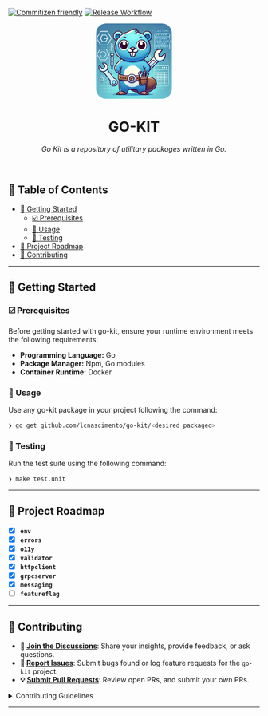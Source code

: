 [![Commitizen friendly](https://img.shields.io/badge/commitizen-friendly-brightgreen.svg)](http://commitizen.github.io/cz-cli/)
[![Release Workflow](https://github.com/lcnascimento/go-kit/actions/workflows/release.yaml/badge.svg?branch=main)](https://github.com/lcnascimento/go-kit/actions/workflows/release.yaml)

<p align="center">
    <img src="./logo.png" align="center" width="30%" style="border-radius: 20px;">
</p>
<p align="center"><h1 align="center">GO-KIT</h1></p>
<p align="center">
	<em>Go Kit is a repository of utilitary packages written in Go.</em>
</p>
<p align="center">
</p>
<p align="center"><!-- default option, no dependency badges. -->
</p>
<p align="center">
	<!-- default option, no dependency badges. -->
</p>
<br>

## 🔗 Table of Contents

- [🚀 Getting Started](#-getting-started)
  - [☑️ Prerequisites](#-prerequisites)
  - [🤖 Usage](#🤖-usage)
  - [🧪 Testing](#🧪-testing)
- [📌 Project Roadmap](#-project-roadmap)
- [🔰 Contributing](#-contributing)

---

## 🚀 Getting Started

### ☑️ Prerequisites

Before getting started with go-kit, ensure your runtime environment meets the following requirements:

- **Programming Language:** Go
- **Package Manager:** Npm, Go modules
- **Container Runtime:** Docker

### 🤖 Usage

Use any go-kit package in your project following the command:

```sh
❯ go get github.com/lcnascimento/go-kit/<desired packaged>
```

### 🧪 Testing

Run the test suite using the following command:

```sh
❯ make test.unit
```

---

## 📌 Project Roadmap

- [x] **`env`**
- [x] **`errors`**
- [x] **`o11y`**
- [x] **`validator`**
- [x] **`httpclient`**
- [x] **`grpcserver`**
- [x] **`messaging`**
- [ ] **`featureflag`**

---

## 🔰 Contributing

- **💬 [Join the Discussions](https://github.com/lcnascimento/go-kit/discussions)**: Share your insights, provide feedback, or ask questions.
- **🐛 [Report Issues](https://github.com/lcnascimento/go-kit/issues)**: Submit bugs found or log feature requests for the `go-kit` project.
- **💡 [Submit Pull Requests](https://github.com/lcnascimento/go-kit/blob/main/CONTRIBUTING.md)**: Review open PRs, and submit your own PRs.

<details closed>
<summary>Contributing Guidelines</summary>

1. **Fork the Repository**: Start by forking the project repository to your github account.
2. **Clone Locally**: Clone the forked repository to your local machine using a git client.
   ```sh
   git clone https://github.com/lcnascimento/go-kit
   ```
3. **Create a New Branch**: Always work on a new branch, giving it a descriptive name.
   ```sh
   git checkout -b new-feature-x
   ```
4. **Make Your Changes**: Develop and test your changes locally.
5. **Commit Your Changes**: Commit with a clear message describing your updates.
   ```sh
   git commit -m 'feat(package): Implemented new feature x.'
   ```
6. **Push to github**: Push the changes to your forked repository.
   ```sh
   git push origin feat/new-feature-x
   ```
7. **Submit a Pull Request**: Create a PR against the original project repository. Clearly describe the changes and their motivations.
8. **Review**: Once your PR is reviewed and approved, it will be merged into the main branch. Congratulations on your contribution!
</details>

---
